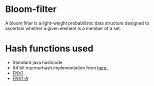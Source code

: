 # Bloom-filter
A bloom filter is a light-weight probabilistic data structure designed to ascertain whether a given element is a member of a set.

# Hash functions used
- Standard java hashcode
- 64 bit murmurhash implementation from [here.](https://github.com/tnm/murmurhash-java/)
- [FNV1](http://isthe.com/chongo/tech/comp/fnv/)
- [FNV1-A](http://isthe.com/chongo/tech/comp/fnv/)
